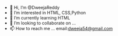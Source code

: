 - 👋 Hi, I’m @DweejaReddy
- 👀 I’m interested in HTML, CSS,Python
- 🌱 I’m currently learning HTML
- 💞️ I’m looking to collaborate on ...
- 📫 How to reach me ... email:dweeja54@gmail.com

<!---
DweejaReddy/DweejaReddy is a ✨ special ✨ repository because its `README.md` (this file) appears on your GitHub profile.
You can click the Preview link to take a look at your changes.
--->
